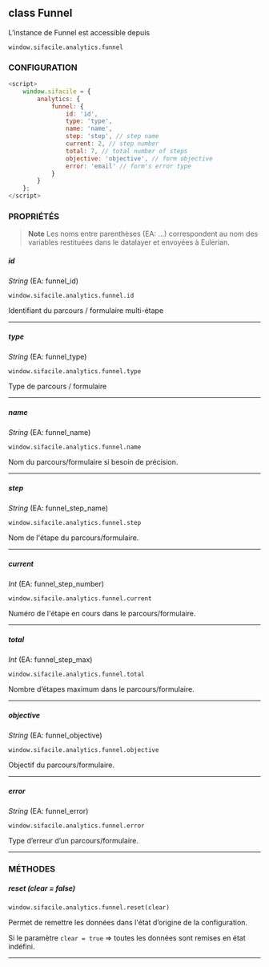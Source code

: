 ## class Funnel

L’instance de Funnel est accessible depuis

`window.sifacile.analytics.funnel`

### CONFIGURATION

```javascript
<script>
    window.sifacile = {
        analytics: {
            funnel: {
                id: 'id',
                type: 'type',
                name: 'name',
                step: 'step', // step name
                current: 2, // step number
                total: 7, // total number of steps
                objective: 'objective', // form objective
                error: 'email' // form's error type
            }
        }
    };
</script>
```

### PROPRIÉTÉS

> **Note**
> Les noms entre parenthèses (EA: …) correspondent au nom des variables restituées dans le datalayer et envoyées à Eulerian.


##### id

_String_ (EA: funnel\_id)

`window.sifacile.analytics.funnel.id`

Identifiant du parcours / formulaire multi-étape

* * *

##### type

_String_ (EA: funnel\_type)

`window.sifacile.analytics.funnel.type`

Type de parcours / formulaire

* * *

##### name

_String_ (EA: funnel\_name)

`window.sifacile.analytics.funnel.name`

Nom du parcours/formulaire si besoin de précision.

* * *

##### step

_String_ (EA: funnel\_step\_name)

`window.sifacile.analytics.funnel.step`

Nom de l'étape du parcours/formulaire.

* * *

##### current

_Int_ (EA: funnel\_step\_number)

`window.sifacile.analytics.funnel.current`

Numéro de l'étape en cours dans le parcours/formulaire.

* * *

##### total

_Int_ (EA: funnel\_step\_max)

`window.sifacile.analytics.funnel.total`

Nombre d’étapes maximum dans le parcours/formulaire.

* * *

##### objective

_String_ (EA: funnel\_objective)

`window.sifacile.analytics.funnel.objective`

Objectif du parcours/formulaire.

* * *

##### error

_String_ (EA: funnel\_error)

`window.sifacile.analytics.funnel.error`

Type d’erreur d’un parcours/formulaire.

* * *

### MÉTHODES

##### reset (clear = false)

`window.sifacile.analytics.funnel.reset(clear)`

Permet de remettre les données dans l'état d’origine de la configuration.

Si le paramètre `clear = true` => toutes les données sont remises en état indéfini.

* * *

